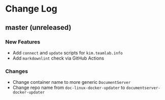 # Change Log

## master (unreleased)

### New Features

* Add `connect` and `update` scripts for `kim.teamlab.info`
* Add `markdownlint` check via GitHub Actions

### Changes

* Change container name to more generic `DocumentServer`
* Change repo name from `doc-linux-docker-updater` to
  `documentserver-docker-updater`
